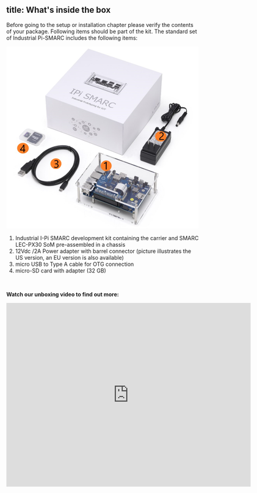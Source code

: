 title: What's inside the box
---

Before going to the setup or installation chapter please verify the contents of your package. Following items should be part of the kit. The standard set of Industrial Pi-SMARC includes the following items:



<img src="index.assets/box-content.png" alt="box-content" style="zoom:67%;" />



1. Industrial I-Pi SMARC development kit containing the carrier and SMARC LEC-PX30 SoM pre-assembled in a chassis
2. 12Vdc /2A Power adapter with barrel connector (picture illustrates the US version, an EU version is also available)
3. micro USB to Type A cable for OTG connection
4. micro-SD card with adapter (32 GB)

<br>

**Watch our unboxing video to find out more:**
<iframe
    width="640"
    height="480"
    src="https://www.youtube.com/embed/JqBQaoybEgU"
    frameborder="0"
    allow="autoplay; encrypted-media"
    allowfullscreen
>
</iframe>
